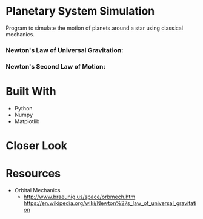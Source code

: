 # Planetary System Simulation
Program to simulate the motion of planets around a star using classical mechanics.

### Newton's Law of Universal Gravitation:


### Newton's Second Law of Motion:


# Built With
* Python
* Numpy
* Matplotlib

# Closer Look

# Resources
* Orbital Mechanics
  * http://www.braeunig.us/space/orbmech.htm
https://en.wikipedia.org/wiki/Newton%27s_law_of_universal_gravitation
